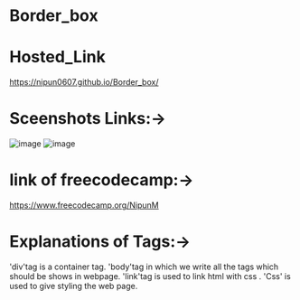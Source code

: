 # Border_box
# Hosted_Link
https://nipun0607.github.io/Border_box/
# Sceenshots Links:->
![image](https://github.com/nipun0607/Border_box/assets/126556793/25efcbe6-6988-4533-9b27-9670f827ca73)
![image](https://github.com/nipun0607/Border_box/assets/126556793/6e14afd7-4fae-49c9-bef2-b56fa58d2b48)
# link of freecodecamp:->
https://www.freecodecamp.org/NipunM
# Explanations of Tags:->
'div'tag is a container tag.
'body'tag in which we write all the tags which should be shows in webpage.
'link'tag is used to link html with css .
'Css' is used to give styling the web page.



